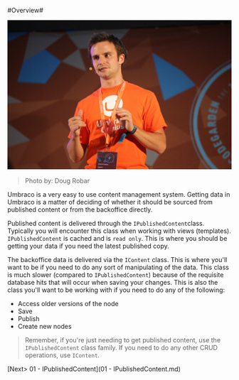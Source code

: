 #Overview#

![5838817600_1da1563821_o.jpg](assets/5838817600_1da1563821_o.jpg)
>Photo by: Doug Robar

Umbraco is a very easy to use content management system.  Getting data in Umbraco is a matter of deciding of whether it should be sourced from published content or from the backoffice directly.

Published content is delivered through the `IPublishedContent`class.  Typically you will encounter this class when working with views (templates).  `IPublishedContent` is cached and is `read only`.  This is where you should be getting your data if you need the latest published copy.

The backoffice data is delivered via the `IContent` class.  This is where you'll want to be if you need to do any sort of manipulating of the data.  This class is much slower (compared to `IPublishedContent`) because of the requisite database hits that will occur when saving your changes.  This is also the class you'll want to be working with if you need to do any of the following:

* Access older versions of the node
* Save
* Publish
* Create new nodes

>Remember, if you're just needing to get published content, use the `IPublishedContent` class family.  If you need to do any other CRUD operations, use `IContent`.

[Next> 01 - IPublishedContent](01 - IPublishedContent.md)
